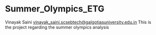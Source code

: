 # Summer_Olympics_ETG
Vinayak Saini
vinayak_saini.scsebtech@galgotiasuniversity.edu.in
This is the project regarding the summer olympics analysis
